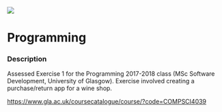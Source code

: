 ![](https://github.com/Lylio/image-repo/blob/master/logos/uog.png?raw=true)

# Programming

### Description
Assessed Exercise 1 for the Programming 2017-2018 class (MSc Software Development, University of Glasgow). 
Exercise involved creating a purchase/return app for a wine shop.

https://www.gla.ac.uk/coursecatalogue/course/?code=COMPSCI4039

